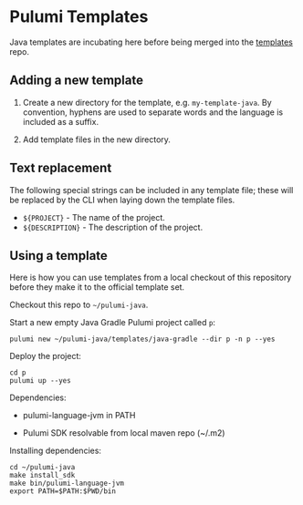 # Pulumi Templates

Java templates are incubating here before being merged into the
[templates](https://github.com/pulumi/templates) repo.


## Adding a new template

1. Create a new directory for the template, e.g. `my-template-java`.
   By convention, hyphens are used to separate words and the language
   is included as a suffix.

2. Add template files in the new directory.


## Text replacement

The following special strings can be included in any template file;
these will be replaced by the CLI when laying down the template files.

 - `${PROJECT}` - The name of the project.
 - `${DESCRIPTION}` - The description of the project.


## Using a template

Here is how you can use templates from a local checkout of this
repository before they make it to the official template set.

Checkout this repo to `~/pulumi-java`.

Start a new empty Java Gradle Pulumi project called `p`:

```
pulumi new ~/pulumi-java/templates/java-gradle --dir p -n p --yes
```

Deploy the project:

```
cd p
pulumi up --yes
```

Dependencies:

- pulumi-language-jvm in PATH

- Pulumi SDK resolvable from local maven repo (~/.m2)


Installing dependencies:

```
cd ~/pulumi-java
make install_sdk
make bin/pulumi-language-jvm
export PATH=$PATH:$PWD/bin
```
